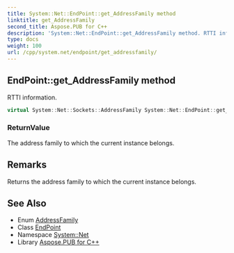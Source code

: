 ```yaml
---
title: System::Net::EndPoint::get_AddressFamily method
linktitle: get_AddressFamily
second_title: Aspose.PUB for C++
description: 'System::Net::EndPoint::get_AddressFamily method. RTTI information in C++.'
type: docs
weight: 100
url: /cpp/system.net/endpoint/get_addressfamily/
---
```

## EndPoint::get_AddressFamily method


RTTI information.

```cpp
virtual System::Net::Sockets::AddressFamily System::Net::EndPoint::get_AddressFamily()
```


### ReturnValue

The address family to which the current instance belongs.
## Remarks


Returns the address family to which the current instance belongs. 
## See Also

* Enum [AddressFamily](../../../system.net.sockets/addressfamily/)
* Class [EndPoint](../)
* Namespace [System::Net](../../)
* Library [Aspose.PUB for C++](../../../)
